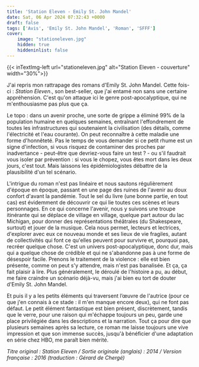 ```yaml
---
title: 'Station Eleven - Emily St. John Mandel'
date: Sat, 06 Apr 2024 07:32:43 +0000
draft: false
tags: ['Avis', 'Emily St. John Mandel', 'Roman', 'SFFF']
cover: 
    image: "stationeleven.jpg"
    hidden: true
    hiddeninlist: false
---
```


{{< inTextImg-left url="stationeleven.jpg" alt="Station Eleven - couverture" width="30%">}} 

J'ai repris mon rattrapage des romans d'Emily St. John Mandel. Cette fois-ci : _Station Eleven_., son best-seller, que j'ai entamé non sans une certaine appréhension. C'est qu'on attaque ici le genre post-apocalyptique, qui ne m'enthousiasme pas plus que ça.

Le topo : dans un avenir proche, une sorte de grippe a éliminé 99% de la population humaine en quelques semaines, entraînant l'effondrement de toutes les infrastructures qui soutenaient la civilisation (des détails, comme l'électricité et l'eau courante). On peut reconnaître à cette maladie une forme d'honnêteté. Pas le temps de vous demander si ce petit rhume est un signe d'infection, si vous risquez de contaminer des proches par inadvertance - peut-être que devriez-vous faire un test ? - ou s'il faudrait vous isoler par prévention : si vous le chopez, vous êtes mort dans les deux jours, c'est tout. Mais laissons les épidémiologistes débattre de la plausibilité d'un tel scénario.

L'intrigue du roman n'est pas linéaire et nous sautons régulièrement d'époque en époque, passant en une page des ruines de l'avenir au doux confort d'avant la pandémie. Tout le sel du livre (une bonne partie, en tout cas) est évidemment de découvrir ce qui lie toutes ces scènes et leurs personnages. En ce qui concerne l'avenir, nous y suivons une troupe itinérante qui se déplace de village en village, quelque part autour du lac Michigan, pour donner des représentations théâtrales (du Shakespeare, surtout) et jouer de la musique. Cela nous permet, lecteurs et lectrices, d'explorer avec eux ce nouveau monde et ses lieux de vie fragiles, autant de collectivités qui font ce qu'elles peuvent pour survivre et, pourquoi pas, recréer quelque chose. C'est un univers post-apocalyptique, donc dur, mais qui a quelque chose de crédible et qui ne s'abandonne pas à une forme de désespoir facile. Prenons le traitement de la violence : elle est bien présente, comme on peut s'y attendre, mais n'est pas banalisée. Et ça, ça fait plaisir à lire. Plus généralement, le déroulé de l'histoire a pu, au début, me faire craindre un scénario déjà-vu, mais j'ai bien eu tort de douter d'Emily St. John Mandel.

Et puis il y a les petits éléments qui traversent l’œuvre de l'autrice (pour ce que j'en connais à ce stade : il m'en manque encore deux), qui ne font pas défaut. Le petit élément fantastique est bien présent, discrètement, tandis que le verre, pour une raison qui m'échappe toujours un peu, garde une place privilégiée dans les descriptions et la narration. Tout ça pour dire que plusieurs semaines après sa lecture, ce roman me laisse toujours une vive impression et que son immense succès, jusqu'à bénéficier d'une adaptation en série chez HBO, me paraît bien mérité.

_Titre original : Station Eleven / Sortie originale (anglais) : 2014 / Version française : 2016 (traduction : Gérard de Chergé)_